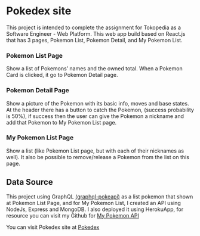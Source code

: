 # Pokedex site

This project is intended to complete the assignment for Tokopedia as a Software Engineer - Web Platform. This web app build based on React.js that has 3 pages, Pokemon List, Pokemon Detail, and My Pokemon List. 

### Pokemon List Page
Show a list of Pokemons’ names and the owned total. When a Pokemon Card is clicked, it go to Pokemon Detail page.

### Pokemon Detail Page
Show a picture of the Pokemon with its basic info, moves and base states. At the header there has a button to catch the Pokemon, (success probability is 50%), if success then the user can give the Pokemon a nickname and add that Pokemon to My Pokemon List page.

### My Pokemon List Page
Show a list (like Pokemon List page, but with each of their nicknames as well). It also be possible to remove/release a Pokemon from the list on this page. 


## Data Source
This project using GraphQL <a href="https://graphql-pokeapi.vercel.app" target="_blank">(graphql-pokeapi)</a> as a list pokemon that shown at Pokemon List Page, and for My Pokemon List, I created an API using NodeJs, Express and MongoDB. I also deployed it using HerokuApp, for resource you can visit my Github for <a href="https://github.com/amalianrlt/pokemonApi" target="_blank">My Pokemon API</a>

You can visit Pokedex site at <a href="pokedex.amalianurlita.com" target="_blank">Pokedex</p>
